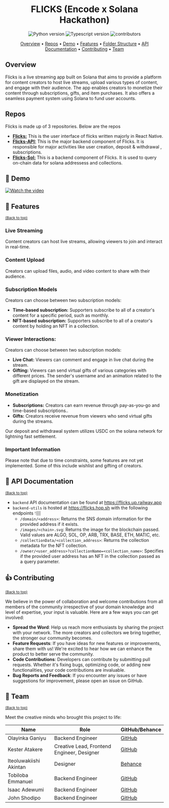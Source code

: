 <h1 align="center">
  FLICKS (Encode x Solana Hackathon)
</h1>

<p align="center">
    <img src="https://img.shields.io/badge/Python-3.11+-1f425f.svg?style=for-the-badge&logo=python" alt="Python version">
    <img src="https://img.shields.io/badge/TypeScript-007ACC?style=for-the-badge&logo=typescript&logoColor=white" alt="Typescript version">
    <img src="https://img.shields.io/github/contributors/prettyirrelevant/bridgebloc?style=for-the-badge" alt="contributors">
</p>

<p align="center">
  <a href="#-overview">Overview</a> •
  <a href="#-repos">Repos</a> •
    <a href="#-demo">Demo</a> •
    <a href="#-features">Features</a> •
    <a href="#-folder-structure">Folder Structure</a> •
    <a href="#-api-documentation">API Documentation</a> •
    <a href="#-contributing">Contributing</a> •
    <a href="#-team">Team</a>
</p>

## Overview

Flicks is a live streaming app built on Solana that aims to provide a platform for content creators to host live streams, upload various types of content, and engage with their audience. The app enables creators to monetize their content through subscriptions, gifts, and item purchases. It also offers a seamless payment system using Solana to fund user accounts.

## Repos

Flicks is made up of 3 repositories. Below are the repos

- **[Flicks:](https://github.com/codergon/flicks)** This is the user interface of flicks written majorly in React Native.
- **[Flicks-API:](https://github.com/prettyirrelevant/flicks-api)** This is the major backend component of Flicks. It is responsible for major activities like user creation, deposit & withdrawal , subscriptions.
- **[Flicks-Sol:](https://github.com/Jaybee020/flicks)** This is a backend component of Flicks. It is used to query on-chain data for solana addressess and collections.

## 🎥 Demo
[![Watch the video](http://i3.ytimg.com/vi/8LxA-BlxA3M/hqdefault.jpg)](https://youtu.be/8LxA-BlxA3M?feature=shared)

## 🎯 Features

<sup>[(Back to top)](#------------------------)</sup>

### Live Streaming

Content creators can host live streams, allowing viewers to join and interact in real-time.

### Content Upload

Creators can upload files, audio, and video content to share with their audience.

### Subscription Models

Creators can choose between two subscription models:

- **Time-based subscription:** Supporters subscribe to all of a creator's content for a specific period, such as monthly.
- **NFT-based subscription:** Supporters subscribe to all of a creator's content by holding an NFT in a collection.

### Viewer Interactions:

Creators can choose between two subscription models:

- **Live Chat:** Viewers can comment and engage in live chat during the stream.
- **Gifting:** Viewers can send virtual gifts of various categories with different prices. The sender's username and an animation related to the gift are displayed on the stream.

### Monetization

- **Subscriptions:** Creators can earn revenue through pay-as-you-go and time-based subscriptions..
- **Gifts:** Creators receive revenue from viewers who send virtual gifts during the streams.

Our deposit and withdrawal system utilizes USDC on the solana network for lightning fast settlement.

### Important Information

Please note that due to time constraints, some features are not yet implemented. Some of this include wishlist and gifting of creators.

## 📜 API Documentation

<sup>[(Back to top)](#------------------------)</sup>


- `backend` API documentation can be found at https://flicks.up.railway.app
- `backend-utils` is hosted at https://flicks.hop.sh with the following endpoints 👇🏽
  - `/domain/<address>`: Returns the SNS domain information for the provided address if it exists.
  - `/images/<chain>.svg`: Returns the image for the blockchain passed. Valid values are ALGO, SOL, OP, ARB, TRX, BASE, ETH, MATIC, etc.
  - `/collectionData/<collection_address>`: Returns the collection metadata for the NFT collection.
  - `/owner/<user_address>?collectionName=<collection_name>`: Specifies if the provided user address has an NFT in the collection passed as a query parameter.


## 👍 Contributing

<sup>[(Back to top)](#------------------------)</sup>

We believe in the power of collaboration and welcome contributions from all members of the community irrespective of your domain knowledge and level of expertise,
your input is valuable.
Here are a few ways you can get involved:

- **Spread the Word**: Help us reach more enthusiasts by sharing the project with your network. The more creators and collectors we bring together, the stronger our community becomes.
- **Feature Requests**: If you have ideas for new features or improvements, share them with us! We're excited to hear how we can enhance the product to better serve the community.
- **Code Contributions**: Developers can contribute by submitting pull requests. Whether it's fixing bugs, optimizing code, or adding new functionalities, your code contributions are invaluable.
- **Bug Reports and Feedback**: If you encounter any issues or have suggestions for improvement, please open an issue on GitHub.

## 👥 Team

<sup>[(Back to top)](#------------------------)</sup>

Meet the creative minds who brought this project to life:

| **Name**          | **Role**                                   | **GitHub/Behance**                            |
| ----------------- | ------------------------------------------ | --------------------------------------------- |
| Olayinka Ganiyu   | Backend Engineer                           | [GitHub](https://github.com/Jaybee020)        |
| Kester Atakere    | Creative Lead, Frontend Engineer, Designer | [GitHub](https://github.com/codergon)         |
| Iteoluwakiishi Akintan | Designer                                   | [Behance](https://www.behance.net/AkintanIteoluwa)        |
| Tobiloba Emmanuel | Backend Engineer                           | [GitHub](https://github.com/Tee-py)           |
| Isaac Adewumi     | Backend Engineer           | [GitHub](https://github.com/prettyirrelevant) |
| John Shodipo      | Backend Engineer           | [GitHub](https://github.com/johnkayode) |